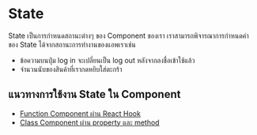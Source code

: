 
# State 

State เป็นการกำหนดสถานะต่างๆ ของ Component ของเรา เราสามารถพิจารณาการกำหนดค่าของ State ได้จากสถานะการทำงานของแอพเราเช่น

- ข้อความบนปุ่ม log in จะเปลี่ยนเป็น log out หลังจากลงชื่อเข้าใช้แล้ว
- จำนวนนับของสินค้าที่เรากดหยิบใส่ตะกร้า

## แนวทางการใช้งาน State ใน Component

- [Function Component ผ่าน React Hook](state-react-hook.md)
- [Class Component ผ่าน property และ method](state-class-component.md)

